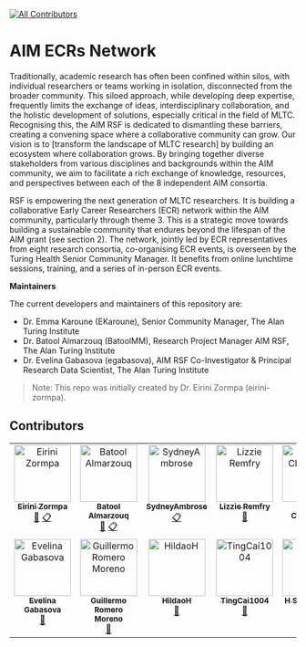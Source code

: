 <!-- ALL-CONTRIBUTORS-BADGE:START - Do not remove or modify this section -->
[![All Contributors](https://img.shields.io/badge/all_contributors-13-orange.svg?style=flat-square)](#contributors-)
<!-- ALL-CONTRIBUTORS-BADGE:END -->

# AIM ECRs Network

Traditionally, academic research has often been confined within silos, with individual researchers or teams working in isolation, disconnected from the broader community. This siloed approach, while developing deep expertise, frequently limits the exchange of ideas, interdisciplinary collaboration, and the holistic development of solutions, especially critical in the field of MLTC. Recognising this, the AIM RSF is dedicated to dismantling these barriers, creating a convening space where a collaborative community can grow. Our vision is to [transform the landscape of MLTC research] by building an ecosystem where collaboration grows. By bringing together diverse stakeholders from various disciplines and backgrounds within the AIM community, we aim to facilitate a rich exchange of knowledge, resources, and perspectives between each of the 8 independent AIM consortia.

RSF is  empowering the next generation of MLTC researchers. It is building a collaborative Early Career Researchers (ECR) network within the AIM community, particularly through theme 3. This is a strategic move towards building a sustainable community that endures beyond the lifespan of the AIM grant (see section 2). The network, jointly led by ECR representatives from eight research consortia, co-organising ECR events, is overseen by the Turing Health Senior Community Manager. It benefits from online lunchtime sessions, training, and a series of in-person ECR events.

**Maintainers**

The current developers and maintainers of this repository are:

- Dr. Emma Karoune (EKaroune), Senior Community Manager, The Alan Turing Institute
- Dr. Batool Almarzouq (BatoolMM), Research Project Manager AIM RSF, The Alan Turing Institute
- Dr. Evelina Gabasova (egabasova), AIM RSF Co-Investigator & Principal Research Data Scientist, The Alan Turing Institute

> Note: This repo was initially created by Dr. Eirini Zormpa (eirini-zormpa).

## Contributors

<!-- ALL-CONTRIBUTORS-LIST:START - Do not remove or modify this section -->
<!-- prettier-ignore-start -->
<!-- markdownlint-disable -->
<table>
  <tbody>
    <tr>
      <td align="center" valign="top" width="14.28%"><a href="https://github.com/eirini-zormpa"><img src="https://avatars.githubusercontent.com/u/30151074?v=4?s=100" width="100px;" alt="Eirini Zormpa"/><br /><sub><b>Eirini Zormpa</b></sub></a><br /><a href="#ideas-eirini-zormpa" title="Ideas, Planning, & Feedback">🤔</a> <a href="#eventOrganizing-eirini-zormpa" title="Event Organizing">📋</a></td>
      <td align="center" valign="top" width="14.28%"><a href="https://batool-almarzouq.netlify.app/"><img src="https://avatars.githubusercontent.com/u/53487593?v=4?s=100" width="100px;" alt="Batool Almarzouq"/><br /><sub><b>Batool Almarzouq</b></sub></a><br /><a href="#ideas-BatoolMM" title="Ideas, Planning, & Feedback">🤔</a> <a href="#eventOrganizing-BatoolMM" title="Event Organizing">📋</a></td>
      <td align="center" valign="top" width="14.28%"><a href="https://github.com/SydneyAmbrose"><img src="https://avatars.githubusercontent.com/u/144704015?v=4?s=100" width="100px;" alt="SydneyAmbrose"/><br /><sub><b>SydneyAmbrose</b></sub></a><br /><a href="#eventOrganizing-SydneyAmbrose" title="Event Organizing">📋</a></td>
      <td align="center" valign="top" width="14.28%"><a href="https://github.com/LizRem"><img src="https://avatars.githubusercontent.com/u/96423108?v=4?s=100" width="100px;" alt="Lizzie Remfry"/><br /><sub><b>Lizzie Remfry</b></sub></a><br /><a href="#talk-LizRem" title="Talks">📢</a></td>
      <td align="center" valign="top" width="14.28%"><a href="https://github.com/robertachiovoloni"><img src="https://avatars.githubusercontent.com/u/110401047?v=4?s=100" width="100px;" alt="Roberta Chiovoloni"/><br /><sub><b>Roberta Chiovoloni</b></sub></a><br /><a href="#talk-robertachiovoloni" title="Talks">📢</a></td>
      <td align="center" valign="top" width="14.28%"><a href="https://www.research.manchester.ac.uk/portal/maurice.oconnell.html"><img src="https://avatars.githubusercontent.com/u/4921691?v=4?s=100" width="100px;" alt="Maurice O Connell"/><br /><sub><b>Maurice O Connell</b></sub></a><br /><a href="#talk-MauriceOConnell" title="Talks">📢</a></td>
      <td align="center" valign="top" width="14.28%"><a href="https://www.asraaslam.com/"><img src="https://avatars.githubusercontent.com/u/81177681?v=4?s=100" width="100px;" alt="Asra Aslam"/><br /><sub><b>Asra Aslam</b></sub></a><br /><a href="#talk-AsraAslam7" title="Talks">📢</a></td>
    </tr>
    <tr>
      <td align="center" valign="top" width="14.28%"><a href="http://evelinag.com"><img src="https://avatars.githubusercontent.com/u/5541162?v=4?s=100" width="100px;" alt="Evelina Gabasova"/><br /><sub><b>Evelina Gabasova</b></sub></a><br /><a href="#ideas-evelinag" title="Ideas, Planning, & Feedback">🤔</a></td>
      <td align="center" valign="top" width="14.28%"><a href="https://github.com/Juillermo"><img src="https://avatars.githubusercontent.com/u/26553813?v=4?s=100" width="100px;" alt="Guillermo Romero Moreno"/><br /><sub><b>Guillermo Romero Moreno</b></sub></a><br /><a href="#talk-Juillermo" title="Talks">📢</a></td>
      <td align="center" valign="top" width="14.28%"><a href="https://github.com/HildaoH"><img src="https://avatars.githubusercontent.com/u/147197481?v=4?s=100" width="100px;" alt="HildaoH"/><br /><sub><b>HildaoH</b></sub></a><br /><a href="#talk-HildaoH" title="Talks">📢</a></td>
      <td align="center" valign="top" width="14.28%"><a href="https://github.com/TingCai1004"><img src="https://avatars.githubusercontent.com/u/43291603?v=4?s=100" width="100px;" alt="TingCai1004"/><br /><sub><b>TingCai1004</b></sub></a><br /><a href="#talk-TingCai1004" title="Talks">📢</a></td>
      <td align="center" valign="top" width="14.28%"><a href="https://sami.cloud"><img src="https://avatars.githubusercontent.com/u/11949941?v=4?s=100" width="100px;" alt="H Sami Adnan"/><br /><sub><b>H Sami Adnan</b></sub></a><br /><a href="#talk-sami5001" title="Talks">📢</a></td>
      <td align="center" valign="top" width="14.28%"><a href="https://github.com/abulhasanbbk"><img src="https://avatars.githubusercontent.com/u/30344464?v=4?s=100" width="100px;" alt="Abul Hasan"/><br /><sub><b>Abul Hasan</b></sub></a><br /><a href="#talk-abulhasanbbk" title="Talks">📢</a></td>
    </tr>
  </tbody>
</table>

<!-- markdownlint-restore -->
<!-- prettier-ignore-end -->

<!-- ALL-CONTRIBUTORS-LIST:END -->
<!-- prettier-ignore-start -->
<!-- markdownlint-disable -->

<!-- markdownlint-restore -->
<!-- prettier-ignore-end -->

<!-- ALL-CONTRIBUTORS-LIST:END -->
